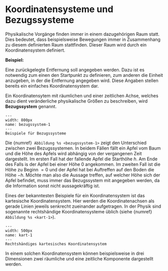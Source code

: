 # Koordinatensysteme und Bezugssysteme

Physikalische Vorgänge finden immer in einem dazugehörigen Raum statt. Dies bedeutet, dass beispielsweise Bewegungen immer in Zusammenhang zu diesem definierten Raum stattfinden. 
Dieser Raum wird durch ein Koordinatensystem definiert. 

**Beispiel:**

Eine zurückgelegte Entfernung soll angegeben werden. Dazu ist es notwendig zum einen den Startpunkt zu definieren, zum anderen die Einheit anzugeben, in der die Entfernung angegeben wird. Diese Angaben stellen bereits ein einfaches Koordinatensystem dar.

Ein Koordinatensytem mit räumlichen und einer zeitlichen Achse, welches dazu dient veränderliche physikalische Größen zu beschreiben, wird **Bezugssystem** genannt. 

```{figure} Bilder/Bezugssystem.png
---
width: 800px
name: bezugssystem-1
---
Beispiele für Bezugssysteme
 ```

Die {numref}` Abbildung %s <bezugssystem-1>` zeigt den Unterschied zwischen zwei Bezugssystemen. In beidem Fällen fällt ein Apfel vom Baum und die Höhe des Apfels wird abhängig von der vergangenen Zeit dargestellt. Im ersten Fall hat der fallende Apfel die Starthöhe $h$. Am Ende des Falls is der Apfel bei einer Höhe $0$ angekommen. Im zweiten Fall ist die Höhe zu Beginn $=0$ und der Apfel hat bei Auftreffen auf den Boden die Höhe $-h$. 
Möchte man also die Aussage treffen, auf welcher Höhe sich der Apfel befindet, muss immer das Bezugssystem mit angegeben werden, da die Information sonst nicht aussagekräftig ist. 

Eines der bekanntesten Beispiele für ein Koordinatensystem ist das kartesische Koordinatensystem. Hier werden die Koordinatenachsen als gerade Linien jeweils senkrecht zueinander aufgetragen. In der Physik sind sogenannte rechtshändige Koordinatensysteme üblich (siehe {numref}` Abbildung %s <kart-1>`).

```{figure} Bilder/kartesian.png
---
width: 500px
name: kart-1
---
Rechtshändiges kartesisches Koordinatensystem
 ```

 In einem solchen Koordinatensystem können beispielsweise in drei Dimensionen zwei räumliche und eine zeitliche Komponente dargestellt werden.